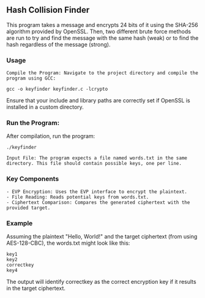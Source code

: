 ## Hash Collision Finder

This program takes a message and encrypts 24 bits of it using the SHA-256 algorithm provided by OpenSSL. Then, two different brute force methods are run to try and find the message with the same hash (weak) or to find the hash regardless of the message (strong). 

### Usage

    Compile the Program: Navigate to the project directory and compile the program using GCC:
```
gcc -o keyfinder keyfinder.c -lcrypto
```

Ensure that your include and library paths are correctly set if OpenSSL is installed in a custom directory.

### Run the Program: 
After compilation, run the program:
```
./keyfinder
```
    Input File: The program expects a file named words.txt in the same directory. This file should contain possible keys, one per line.

### Key Components

    - EVP Encryption: Uses the EVP interface to encrypt the plaintext.
    - File Reading: Reads potential keys from words.txt.
    - Ciphertext Comparison: Compares the generated ciphertext with the provided target.

### Example

Assuming the plaintext "Hello, World!" and the target ciphertext (from using AES-128-CBC), the words.txt might look like this:
```
key1
key2
correctkey
key4
```
The output will identify correctkey as the correct encryption key if it results in the target ciphertext.

